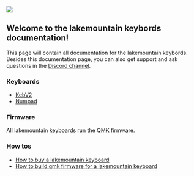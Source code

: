 
<img src="images/IMG_0284.jpeg">


## Welcome to the lakemountain keybords documentation!

This page will contain all documentation for the lakemountain keybords. Besides this documentation page, you can also get support and ask questions in the [Discord channel](https://discord.gg/W6svkb).

### Keyboards
* [KebV2](keyboards/keb_index.md)
* [Numpad](keyboards/numpad_index.md)

### Firmware
All lakemountain keyboards run the [QMK](https://docs.qmk.fm/#/) firmware.

### How tos
* [How to buy a lakemountain keyboard](how_tos/buy_lakemountain.md)
* [How to build qmk firmware for a lakemountain keyboard](how_tos/qmk_for_lakemountain.md)


